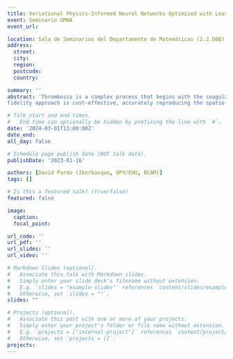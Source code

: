 ```yaml
---
title: Variational Physics-Informed Neural Networks Optimized with Least Squares and Adaptivity in the Test Space
event: Seminario GMNA
event_url: 

location: Sala de Seminarios del Departamento de Matemáticas (2.2.D08)
address:
  street: 
  city: 
  region: 
  postcode: 
  country: 

summary: ''
abstract: 'Thrombosis is a complex process that begins with the coagulation cascade, a series of biochemical reactions involving more than 40 species. Simulating the coagulation cascade requires solving tens of 3D unsteady advection-diffusion-reaction (ADR) equations, which is challenging. In this talk I will discuss a novel multi-fidelity approach to drastically reduce the computational burden of these simulations, leveraging the dominance of advection transport over diffusive transport in arteries to simplify the system of PDEs that represent the ADR process to a system of ODEs and a single PDE. I will present a validation test for this multi-fidelity approach in a 2D cavity with a pulsatile flow (representative of an idealized left atrial appendage or an aneurism) using a simple coagulation model with nine biochemical species. Then I will apply this methodology to patient-specific simulations of the flow in the Left Atrium. The results show that the multi-
fidelity approach is cost-effective, accurately reproducing the spatio-temporal development of the coagulation cascade. The talk will close with a discussion of further applications for this methodology in cardiovascular flows, either using CFD simulations or medical image data.'

# Talk start and end times.
#   End time can optionally be hidden by prefixing the line with `#`.
date: '2024-03-01T13:00:00Z'
date_end: 
all_day: false

# Schedule page publish date (NOT talk date).
publishDate: '2023-01-16'

authors: [David Pardo (Ikerbasque, UPV/EHU, BCAM)]
tags: []

# Is this a featured talk? (true/false)
featured: false

image:
  caption: 
  focal_point: 

url_code: ''
url_pdf: ''
url_slides: ''
url_video: ''

# Markdown Slides (optional).
#   Associate this talk with Markdown slides.
#   Simply enter your slide deck's filename without extension.
#   E.g. `slides = "example-slides"` references `content/slides/example-slides.md`.
#   Otherwise, set `slides = ""`.
slides: ""

# Projects (optional).
#   Associate this post with one or more of your projects.
#   Simply enter your project's folder or file name without extension.
#   E.g. `projects = ["internal-project"]` references `content/project/deep-learning/index.md`.
#   Otherwise, set `projects = []`.
projects:
---
```

